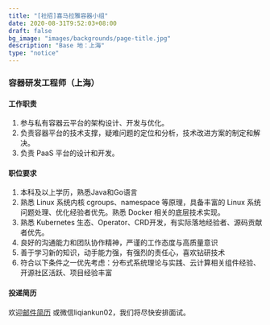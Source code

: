 ```yaml
---
title: "[社招]喜马拉雅容器小组"
date: 2020-08-31T9:52:03+08:00
draft: false
bg_image: "images/backgrounds/page-title.jpg"
description: "Base 地：上海"
type: "notice"
---
```


### 容器研发工程师（上海）

#### 工作职责

1. 参与私有容器云平台的架构设计、开发与优化。
2. 负责容器平台的技术支撑，疑难问题的定位和分析，技术改进方案的制定和解决。
3. 负责 PaaS 平台的设计和开发。


#### 职位要求

1. 本科及以上学历，熟悉Java和Go语言
2. 熟悉 Linux 系统内核 cgroups、namespace 等原理，具备丰富的 Linux 系统问题处理、优化经验者优先。熟悉 Docker 相关的底层技术实现。
3.  熟悉 Kubernetes 生态、Operator、CRD开发，有实际落地经验者、源码贡献者优先。
4. 良好的沟通能力和团队协作精神，严谨的工作态度与高质量意识
5. 善于学习新的知识，动手能力强，有强烈的责任心，喜欢钻研技术
6. 符合以下条件之一优先考虑：分布式系统理论与实践、云计算相关组件经验、开源社区活跃、项目经验丰富


#### 投递简历

欢迎[邮件简历](mailto:bert.li@ximalaya.com) 或微信liqiankun02，我们将尽快安排面试。
